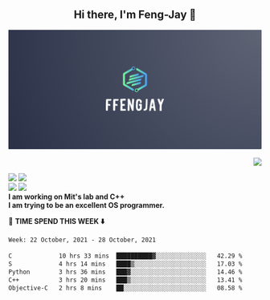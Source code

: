<h2 align="center"> Hi there, I'm Feng-Jay 👋 </h2>  

![](https://github.com/Feng-Jay/DataStruct/blob/master/Image/1.png)  

<img align="right" src="https://github-readme-stats.vercel.app/api?username=Feng-Jay&show_icons=true&icon_color=CE1D2D&text_color=718096&bg_color=ffffff&hide_title=true" />


&emsp;

![](https://visitor-badge.glitch.me/badge?page_id=Feng-Jay.readme)
![](https://img.shields.io/badge/Concentrate-Cpp-blue)  
![](https://img.shields.io/badge/Rust-primer-orange)
![](https://img.shields.io/badge/Target-OS-9cf)  
**I am working on Mit's lab and C++**  
**I am trying to be an excellent OS programmer.**  


📘 **TIME SPEND THIS WEEK ⬇️**
<!--START_SECTION:waka-->
```text
Week: 22 October, 2021 - 28 October, 2021

C             10 hrs 33 mins  ██████████▓░░░░░░░░░░░░░░   42.29 % 
S             4 hrs 14 mins   ████▒░░░░░░░░░░░░░░░░░░░░   17.03 % 
Python        3 hrs 36 mins   ███▓░░░░░░░░░░░░░░░░░░░░░   14.46 % 
C++           3 hrs 20 mins   ███▒░░░░░░░░░░░░░░░░░░░░░   13.41 % 
Objective-C   2 hrs 8 mins    ██░░░░░░░░░░░░░░░░░░░░░░░   08.58 % 
```
<!--END_SECTION:waka-->
